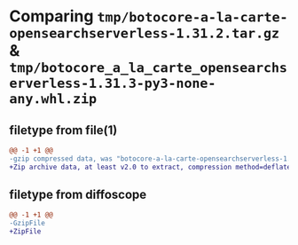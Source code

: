 # Comparing `tmp/botocore-a-la-carte-opensearchserverless-1.31.2.tar.gz` & `tmp/botocore_a_la_carte_opensearchserverless-1.31.3-py3-none-any.whl.zip`

## filetype from file(1)

```diff
@@ -1 +1 @@
-gzip compressed data, was "botocore-a-la-carte-opensearchserverless-1.31.2.tar", last modified: Wed Jul 12 01:44:45 2023, max compression
+Zip archive data, at least v2.0 to extract, compression method=deflate
```

## filetype from diffoscope

```diff
@@ -1 +1 @@
-GzipFile
+ZipFile
```

